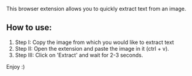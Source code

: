 <p>This browser extension allows you to quickly extract text from an image.</p>

<h2>How to use:</h2>
<ol>
  <li>Step I: Copy the image from which you would like to extract text</li>
  <li>Step II: Open the extension and paste the image in it (ctrl + v).</li>
  <li>Step III: Click on 'Extract' and wait for 2-3 seconds.</li>
</ol>

<p>Enjoy :)</p>
